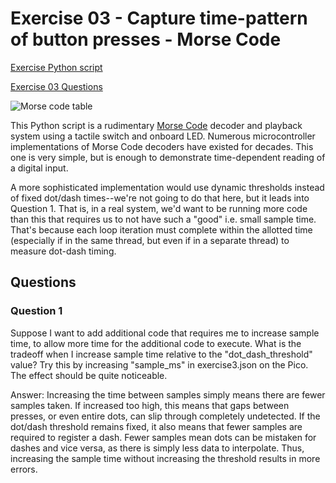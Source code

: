 # Exercise 03 - Capture time-pattern of button presses - Morse Code

[Exercise Python script](./exercise03.py)

[Exercise 03 Questions](#questions)

![Morse code table](https://en.wikipedia.org/wiki/File:International_Morse_Code.svg)

This Python script is a rudimentary
[Morse Code](https://en.wikipedia.org/wiki/Morse_code)
decoder and playback system using a tactile switch and onboard LED.
Numerous microcontroller implementations of Morse Code decoders have existed for decades.
This one is very simple, but is enough to demonstrate time-dependent reading of a digital input.

A more sophisticated implementation would use dynamic thresholds instead of fixed dot/dash times--we're not going to do that here, but it leads into Question 1.
That is, in a real system, we'd want to be running more code than this that requires us to not have such a "good" i.e. small sample time.
That's because each loop iteration must complete within the allotted time (especially if in the same thread, but even if in a separate thread) to measure dot-dash timing.

## Questions

### Question 1

Suppose I want to add additional code that requires me to increase sample time, to allow more time for the additional code to execute.
What is the tradeoff when I increase sample time relative to the "dot_dash_threshold" value?
Try this by increasing "sample_ms" in exercise3.json on the Pico.
The effect should be quite noticeable.

Answer: Increasing the time between samples simply means there are fewer samples taken. If increased too high, this means that gaps between presses, or even entire dots, can slip through completely undetected. If the dot/dash threshold remains fixed, it also means that fewer samples are required to register a dash. Fewer samples mean dots can be mistaken for dashes and vice versa, as there is simply less data to interpolate. Thus, increasing the sample time without increasing the threshold results in more errors.
